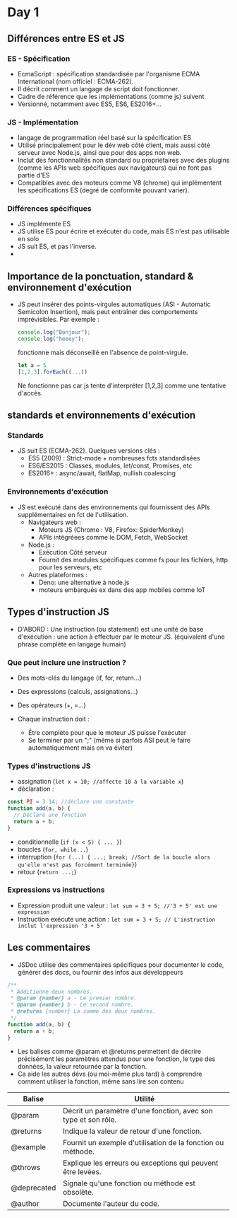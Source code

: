 # Day 1

## Différences entre ES et JS

### ES - Spécification

- EcmaScript : spécification standardisée par l'organisme ECMA International (nom officiel : ECMA-262).
- Il décrit comment un langage de script doit fonctionner.
- Cadre de référence que les implémentations (comme js) suivent
- Versionné, notamment avec ES5, ES6, ES2016+...

### JS - Implémentation

- langage de programmation réel basé sur la spécification ES
- Utilisé principalement pour le dév web côté client, mais aussi côté serveur avec Node.js, ainsi que pour des apps non web.
- Inclut des fonctionnalités non standard ou propriétaires avec des plugins (comme les APIs web spécifiques aux navigateurs) qui ne font pas partie d'ES
- Compatibles avec des moteurs comme V8 (chrome) qui implémentent les spécifications ES (degré de conformité pouvant varier).

### Différences spécifiques

- JS implémente ES
- JS utilise ES pour écrire et exécuter du code, mais ES n'est pas utilisable en solo
- JS suit ES, et pas l'inverse.
-

## Importance de la ponctuation, standard & environnement d'exécution

- JS peut insérer des points-virgules automatiques (ASI - Automatic Semicolon Insertion), mais peut entraîner des comportements imprévisibles. Par exemple :

  ```js
  console.log("Bonjour");
  console.log("heeey");
  ```

  fonctionne mais déconseillé en l'absence de point-virgule.

  ```js
  let a = 5
  [1,2,3].forEach((...))
  ```

  Ne fonctionne pas car js tente d'interpréter [1,2,3] comme une tentative d'accès.

## standards et environnements d'exécution

### Standards

- JS suit ES (ECMA-262). Quelques versions clés :
  - ES5 (2009) : Strict-mode + nombreuses fcts standardisées
  - ES6/ES2015 : Classes, modules, let/const, Promises, etc
  - ES2016+ : async/await, flatMap, nullish coalescing

### Environnements d'exécution

- JS est exécuté dans des environnements qui fournissent des APIs supplémentaires en fct de l'utilisation.
  - Navigateurs web :
    - Moteurs JS (Chrome : V8, Firefox: SpiderMonkey)
    - APIs intégréees comme le DOM, Fetch, WebSocket
  - Node.js :
    - Exécution Côté serveur
    - Fournit des modules spécifiques comme fs pour les fichiers, http pour les serveurs, etc
  - Autres plateformes :
    - Deno: une alternative à node.js
    - moteurs embarqués ex dans des app mobiles comme IoT

## Types d'instruction JS

- D'ABORD : Une instruction (ou statement) est une unité de base d'exécution : une action à effectuer par le moteur JS. (équivalent d'une phrase complète en langage humain)

### Que peut inclure une instruction ?

- Des mots-clés du langage (if, for, return...)
- Des expressions (calculs, assignations...)
- Des opérateurs (+, =...)

- Chaque instruction doit :
  - Être complète pour que le moteur JS puisse l'exécuter
  - Se terminer par un ";" (même si parfois ASI peut le faire automatiquement mais on va éviter)

### Types d'instructions JS

- assignation (`let x = 10; //affecte 10 à la variable x`)
- déclaration :

```js
const PI = 3.14; //déclare une constante
function add(a, b) {
  // Déclare une fonction
  return a + b;
}
```

- conditionnelle (`if (x < 5) { ... }`)
- boucles (`for, while...`)
- interruption (`for (...) { ...; break; //Sort de la boucle alors qu'elle n'est pas forcément terminée}`)
- retour (`return ...;`)

### Expressions vs instructions

- Expression produit une valeur : `let sum = 3 + 5; //'3 + 5' est une expression`
- Instruction exécute une action : `let sum = 3 + 5; // L'instruction inclut l'expression '3 + 5'`

## Les commentaires

- JSDoc utilise des commentaires spécifiques pour documenter le code, générer des docs, ou fournir des infos aux développeurs

```js
/**
 * Additionne deux nombres.
 * @param {number} a - Le premier nombre.
 * @param {number} b - Le second nombre.
 * @returns {number} La somme des deux nombres.
 */
function add(a, b) {
  return a + b;
}
```

- Les balises comme @param et @returns permettent de décrire précisément les paramètres attendus pour une fonction, le type des données, la valeur retournée par la fonction.
- Ca aide les autres dévs (ou moi-même plus tard) à comprendre comment utiliser la fonction, même sans lire son contenu

| Balise      | Utilité                                                        |
| ----------- | -------------------------------------------------------------- |
| @param      | Décrit un paramètre d'une fonction, avec son type et son rôle. |
| @returns    | Indique la valeur de retour d'une fonction.                    |
| @example    | Fournit un exemple d'utilisation de la fonction ou méthode.    |
| @throws     | Explique les erreurs ou exceptions qui peuvent être levées.    |
| @deprecated | Signale qu'une fonction ou méthode est obsolète.               |
| @author     | Documente l'auteur du code.                                    |
